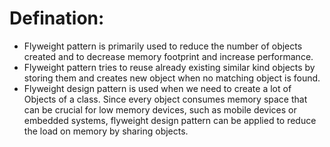# Defination:
- Flyweight pattern is primarily used to reduce the number of objects created and to decrease memory footprint and increase performance.
- Flyweight pattern tries to reuse already existing similar kind objects by storing them and creates new object when no matching object is found.
- Flyweight design pattern is used when we need to create a lot of Objects of a class. Since every object consumes memory space that can be crucial for low memory devices, such as mobile devices or embedded systems, flyweight design pattern can be applied to reduce the load on memory by sharing objects. 
